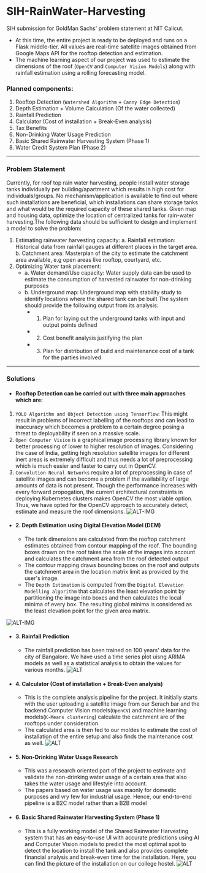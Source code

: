 # SIH-RainWater-Harvesting
SIH submission for GoldMan Sachs' problem statement at NIT Calicut. 
- At this time, the entire project is ready to be deployed and runs on a Flask middle-tier. All values are real-time satellite images obtained from Google Maps API for the rooftop detection and estimation.   
- The machine learning aspect of our project was used to estimate the dimensions of the roof (`OpenCV` and `Computer Vision Models`) along with rainfall estimation using a rolling forecasting model. 
  
### Planned components:
1. Rooftop Detection (`Watershed Algorithm` + `Canny Edge Detection`)
2. Depth Estimation + Volume Calculation (Of the water collected)
3. Rainfall Prediction
4. Calculator (Cost of installation + Break-Even analysis)
5. Tax Benefits
6. Non-Drinking Water Usage Prediction
7. Basic Shared Rainwater Harvesting System (Phase 1)
8. Water Credit System Plan (Phase 2)
---
### Problem Statement
Currently, for roof top rain water harvesting, people install water storage tanks individually per building/apartment which results in high cost for individuals/groups. No mechanism/application is available to find out where such installations are beneficial, which installations can share storage tanks and what would be the required capacity of these shared tanks. Given map and housing data, optimize the location of centralized tanks for rain-water harvesting.The following data should be sufficient to design and implement a model to solve the problem: 
1. Estimating rainwater harvesting capacity: a. Rainfall estimation: Historical data from rainfall gauges at different places in the target area. b. Catchment area: Masterplan of the city to estimate the catchment area available, e.g open areas like rooftop, courtyard, etc.  
2. Optimizing Water tank placement:  
   - a. Water demand/Use capacity: Water supply data can be used to estimate the consumption of harvested rainwater for non-drinking purposes 
   - b. Underground map: Underground map with stability study to identify locations where the shared tank can be built The system should provide the following output from its analysis: 
      - 1. Plan for laying out the underground tanks with input and output points defined 
      - 2. Cost benefit analysis justifying the plan 
      - 3. Plan for distribution of build and maintenance cost of a tank for the parties involved
 ---
 ### Solutions
- #### Rooftop Detection can be carried out with three main approaches which are:
1. `YOLO Algorithm and Object Detection using Tensorflow`: This might result in problems of incorrect labelling of the rooftops and can lead to inaccuracy which becomes a problem to a certain degree posing a threat to deployability if seen on a massive scale.
2. `Open Computer Vision` is a graphical image processing library known for better processing of lower to higher resolution of images. Considering the case of India, getting high resolution satellite images for different inert areas is extremely difficult and thus needs a lot of preprocessing which is much easier and faster to carry out in OpenCV.
3. `Convolution Neural Networks` require a lot of preprocessing in case of satellite images and can become a problem if the availability of large amounts of data is not present. Though the performance increases with every forward propogation, the current architectural constraints in deploying Kubernetes clusters makes OpenCV the most viable option.
Thus, we have opted for the OpenCV approach to accurately detect, estimate and measure the roof dimensions.
![ALT-IMG](https://github.com/Vishal-V/SIH-RainWater-Harvesting/blob/master/fig1.png)  
  
- #### 2. Depth Estimation using Digital Elevation Model (DEM)
  - The tank dimensions are calculated from the rooftop catchment estimates obtained from contour mapping of the roof. The bounding boxes drawn on the roof takes the scale of the images into account and calculates the catchment area from the roof detected output
  - The contour mapping draws bounding boxes on the roof and outputs the catchment area in the location matrix limit as provided by the user's image.
  - The `Depth Estimation` is computed from the `Digital Elevation Modelling algorithm` that calculates the least elevation point by partitioning the image into boxes and then calculates the local minima of every box. The resulting global minima is considered as the least elevation point for the given area matrix.  
    
![ALT-IMG](https://github.com/Vishal-V/SIH-RainWater-Harvesting/blob/master/static/images/dem.png)
 
- #### 3. Rainfall Prediction
  - The rainfall prediction has been trained on 100 years' data for the city of Bangalore. We have used a time series plot uisng ARIMA models as well as a statistical analysis to obtain the values for various months.
![ALT](https://github.com/Vishal-V/SIH-RainWater-Harvesting/blob/master/static/images/dash.png)  
- #### 4. Calculator (Cost of installation + Break-Even analysis)
  - This is the complete analysis pipeline for the project. It initially starts with the user uploading a satellite image from our Serach bar and the backend Computer Vision models(`OpenCV`) and machine learning models(`K-Means clustering`) calculate the catchment are of the rooftops under consideration.
  - The calculated area is then fed to our moldes to estimate the cost of installation of the entire setup and also finds the maintenance cost as well.
![ALT](https://github.com/Vishal-V/SIH-RainWater-Harvesting/blob/master/static/images/calc.png)  
- #### 5. Non-Drinking Water Usage Research
    - This was a research oriented part of the project to estimate and validate the non-drinking water usage of a certain area that also takes the water usage and lifestyle into account.
    - The papers based on water usage was maonly for domestic purposes and vry few for industrial usage. Hence, our end-to-end pipeline is a B2C model rather than a B2B model
  
- #### 6. Basic Shared Rainwater Harvesting System (Phase 1)
  - This is a fully working model of the Shared Rainwater Harvesting system that has an easy-to-use UI with accurate predictions using AI and Computer Vision models to predict the most optimal spot to detect the location to install the tank and also provides complete financial analysis and break-even time for the installation. Here, you can find the picture of the installation on our college hostel.
![ALT](https://github.com/Vishal-V/SIH-RainWater-Harvesting/blob/master/static/images/point.png)

